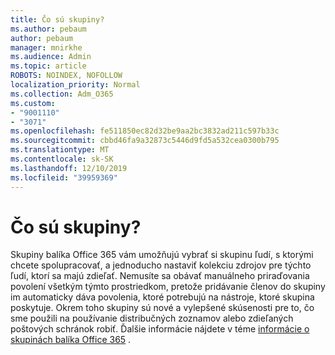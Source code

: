 ```yaml
---
title: Čo sú skupiny?
ms.author: pebaum
author: pebaum
manager: mnirkhe
ms.audience: Admin
ms.topic: article
ROBOTS: NOINDEX, NOFOLLOW
localization_priority: Normal
ms.collection: Adm_O365
ms.custom:
- "9001110"
- "3071"
ms.openlocfilehash: fe511850ec82d32be9aa2bc3832ad211c597b33c
ms.sourcegitcommit: cbbd46fa9a32873c5446d9fd5a532cea0300b795
ms.translationtype: MT
ms.contentlocale: sk-SK
ms.lasthandoff: 12/10/2019
ms.locfileid: "39959369"
---
```

# <a name="what-are-groups"></a>Čo sú skupiny?

Skupiny balíka Office 365 vám umožňujú vybrať si skupinu ľudí, s ktorými chcete spolupracovať, a jednoducho nastaviť kolekciu zdrojov pre týchto ľudí, ktorí sa majú zdieľať. Nemusíte sa obávať manuálneho priraďovania povolení všetkým týmto prostriedkom, pretože pridávanie členov do skupiny im automaticky dáva povolenia, ktoré potrebujú na nástroje, ktoré skupina poskytuje. Okrem toho skupiny sú nové a vylepšené skúsenosti pre to, čo sme použili na používanie distribučných zoznamov alebo zdieľaných poštových schránok robiť.  Ďalšie informácie nájdete v téme [informácie o skupinách balíka Office 365](https://support.office.com/article/b565caa1-5c40-40ef-9915-60fdb2d97fa2) . 